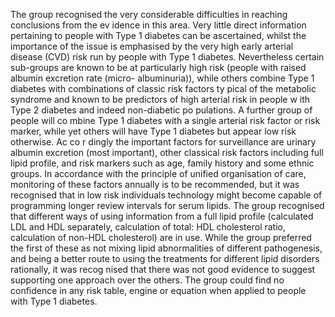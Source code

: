 The group recognised the very considerable difficulties in reaching conclusions from the ev idence in this area. Very little direct information pertaining to people with Type 1 diabetes can be ascertained, whilst the importance of the issue is emphasised by the very high early arterial disease (CVD) risk run by people with Type 1 diabetes. Nevertheless certain sub-groups are known to be at particularly high risk (people with raised albumin excretion rate (micro- albuminuria)), while others combine Type 1 diabetes with combinations of classic risk factors ty pical of the metabolic syndrome and known to be predictors of high arterial risk in people w ith Type 2 diabetes and indeed non-diabetic po pulations. A further group of people will co mbine Type 1 diabetes with a single arterial risk factor or risk marker, while yet others will have Type 1 diabetes but appear low risk otherwise. Ac co r dingly the important factors for surveillance are urinary albumin excretion (most important), other classical risk factors including full lipid profile, and risk markers such as age, family history and some ethnic groups. In accordance with the principle of unified organisation of care, monitoring of these factors annually is to be recommended, but it was recognised that in low risk individuals technology might become capable of programming longer review intervals for serum lipids. The group recognised that different ways of using information from a full lipid profile (calculated LDL and HDL separately, calculation of total: HDL cholesterol ratio, calculation of non-HDL cholesterol) are in use. While the group preferred the first of these as not mixing lipid abnormalities of different pathogenesis, and being a better route to using the treatments for different lipid disorders rationally, it was recog nised that there was not good evidence to suggest supporting one approach over the others. The group could find no confidence in any risk table, engine or equation when applied to people with Type 1 diabetes.